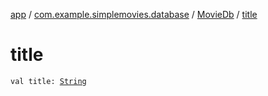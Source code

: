 [app](../../index.md) / [com.example.simplemovies.database](../index.md) / [MovieDb](index.md) / [title](./title.md)

# title

`val title: `[`String`](https://kotlinlang.org/api/latest/jvm/stdlib/kotlin/-string/index.html)